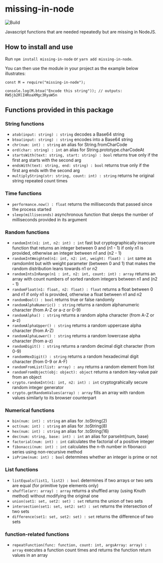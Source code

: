 # missing-in-node

![Build](https://github.com/linostar/missing-in-node/actions/workflows/main.yml/badge.svg)

Javascript functions that are needed repeatedly but are missing in NodeJS.

## How to install and use

Run `npm install missing-in-node` or `yarn add missing-in-node`.

You can then use the module in your project as the example below illustrates:

```
const M = require("missing-in-node");

console.log(M.btoa("Encode this string")); // outputs: RW5jb2RlIHRoaXMgc3RyaW5n
```


## Functions provided in this package

### String functions
- `atob(input: string) : string` decodes a Base64 string
- `btoa(input: string) : string` encodes into a Base64 string
- `chr(num: int) : string` an alias for String.fromCharCode
- `ord(char: string) : int` an alias for String.prototype.charCodeAt
- `startsWith(text: string, start: string) : bool` returns true only if the first arg starts with the second arg
- `endsWith(text: string, end: string) : bool` returns true only if the first arg ends with the second arg
- `multiplyString(str: string, count: int) : string` returns he original string repeated count times

### Time functions
- `performance.now() : float` returns the milliseconds that passed since the process started
- `sleep(milliseconds)` asynchronous function that sleeps the number of milliseconds provided in its argument

### Random functions
- `randomInt(n1: int, n2: int) : int` fast but cryptographically insecure function that returns an integer between 0 and (n1 - 1) if only n1 is provided, otherwise an integer between n1 and (n2 - 1)
- `randomIntWeighted(n1: int, n2: int, weight: float) : int` same as ramdomInt but with weight parameter (between 0 and 1) that makes the random distribution leans towards n1 or n2
- `randomIntsInRange(n1 : int, n2: int, count: int) : array` returns an array with count numbers of sorted random integers between n1 and (n2 - 1)
- `randomFloat(n1: float, n2: float) : float` returns a float between 0 and n1 if only n1 is provided, otherwise a float between n1 and n2
- `randomBool() : bool` returns true or false randomly
- `randomAlphaNumeric() : string` returns a random alphanumeric character (from A-Z or a-z or 0-9)
- `randomAlpha() : string` returns a random alpha character (from A-Z or a-z)
- `randomAlphaUpper() : string` returns a random uppercase alpha character (from A-Z)
- `randomAlphaLower() : string` returns a random lowercase alpha character (from a-z)
- `randomDigit() : string` returns a random decimal digit character (from 0-9)
- `randomHexDigit() : string` returns a random hexadecimal digit character (from 0-9 or A-F)
- `randomFromList(list: array) : any` returns a random element from list
- `randomFromObject(obj: object): object` returns a random key-value pair from an object
- `crypto.randomInt(n1: int, n2: int) : int` cryptograhically secure random integer generator
- `crypto.getRandomValues(array) : array` fills an array with random values similarly to its browser counterpart

### Numerical functions
- `bin(num: int) : string` an alias for .toString(2)
- `oct(num: int) : string` an alias for .toString(8)
- `hex(num: int) : string` an alias for .toString(16)
- `dec(num: string, base: int) : int` an alias for parseInt(num, base)
- `factorial(num: int) : int` calculates the factorial of a positive integer
- `fibonacci(num: int) : int` calculates the n-th number in fibonacci series using non-recursive method
- `isPrime(num: int) : bool` determines whether an integer is prime or not

### List functions
- `listEquals(list1, list2) : bool` determines if two arrays or two sets are equal (for primitive type elements only)
- `shuffle(arr: array) : array` returns a shuffled array (using Knuth method) without modifying the original one
- `union(set1: set, set2: set) : set` returns the union of two sets
- `intersection(set1: set, set2: set) : set` returns the intersection of two sets
- `difference(set1: set, set2: set) : set` returns the difference of two sets

### function-related functions
- `repeatFunction(func: function, count: int, argsArray: array) : array` executes a function count times and returns the function return values in an array
